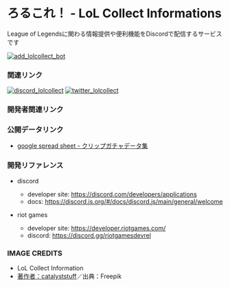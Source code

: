 # ろるこれ！ - LoL Collect Informations
League of Legendsに関わる情報提供や便利機能をDiscordで配信するサービスです

[![add_lolcollect_bot](https://user-images.githubusercontent.com/68623073/232087163-80fa126d-3a6b-44de-96f8-29fe835dc0a3.png)](https://discord.com/api/oauth2/authorize?client_id=1095672312193372243&permissions=448824363072&scope=bot)

### 関連リンク
[![discord_lolcollect](https://user-images.githubusercontent.com/68623073/232219065-c73ab5d2-e4e2-49f4-a0a4-d7806fa4d507.png)](https://discord.gg/49VRuEhkza) [![twitter_lolcollect](https://user-images.githubusercontent.com/68623073/232219061-bd202842-1700-4bd0-9173-2a75548e96a3.png)](https://twitter.com/LoLcollectInfo)

### 開発者関連リンク

### 公開データリンク
- [google spread sheet - クリップガチャデータ集](https://docs.google.com/spreadsheets/d/1PkRnyGiy6jyYZAXbaaRvbo7fyo7sgJqDo1D8kY9mOYs/edit?usp=sharing)

### 開発リファレンス 
- discord
  - developer site: https://discord.com/developers/applications
  - docs: https://discord.js.org/#/docs/discord.js/main/general/welcome  

- riot games
  - developer site: https://developer.riotgames.com/
  - discord: https://discord.gg/riotgamesdevrel

### IMAGE CREDITS
- LoL Collect Information
- <a href="https://jp.freepik.com/free-vector/cute-robot-holding-clipboard-cartoon-vector-icon-illustration-science-technology-icon-isolated_28158023.htm">著作者：catalyststuff</a>／出典：Freepik
